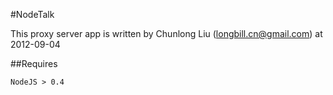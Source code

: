 #NodeTalk

This proxy server app is written by Chunlong Liu (longbill.cn@gmail.com) at 2012-09-04

##Requires

	NodeJS > 0.4
